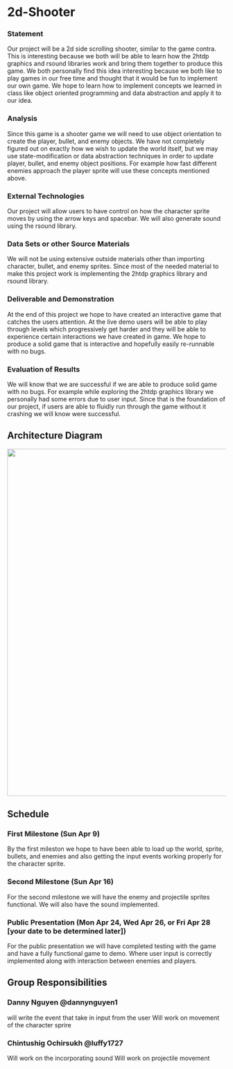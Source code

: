# 2d-Shooter 

### Statement 
Our project will be a 2d side scrolling shooter, similar to the game contra. This is interesting because we both will be
able to learn how the 2htdp graphics and rsound libraries work and bring them together to produce this game. We both personally
find this idea interesting because we both like to play games in our free time and thought that it would be fun to implement our
own game. We hope to learn how to implement concepts we learned in class like object oriented programming and data abstraction
and apply it to our idea.

### Analysis
Since this game is a shooter game we will need to use object orientation to create the player, bullet, and enemy objects. We have not
completely figured out on exactly how we wish to update the world itself, but we may use state-modification or data abstraction techniques
in order to update player, bullet, and enemy object positions. For example how fast different enemies approach the player sprite will
use these concepts mentioned above.

### External Technologies
Our project will allow users to have control on how the character sprite moves by using the arrow keys and spacebar. We will also 
generate sound using the rsound library.

### Data Sets or other Source Materials
We will not be using extensive outside materials other than importing character, bullet, and enemy sprites. Since most of the needed material
to make this project work is implementing the 2htdp graphics library and rsound library.

### Deliverable and Demonstration
At the end of this project we hope to have created an interactive game that catches the users attention. At the live demo users will be able
to play through levels which progressively get harder and they will be able to experience certain interactions we have created in game. We hope 
to produce a solid game that is interactive and hopefully easily re-runnable with no bugs.

### Evaluation of Results 
We will know that we are successful if we are able to produce solid game with no bugs. For example while exploring the 2htdp graphics
library we personally had some errors due to user input. Since that is the foundation of our project, if users are able to fluidly run through
the game without it crashing we will know were successful.

## Architecture Diagram
<img src="https://github.com/oplS17projects/2d-Shooter/blob/master/Screen%20Shot%202017-04-02%20at%208.16.12%20PM.png" width="800" height="800">

## Schedule
### First Milestone (Sun Apr 9)
By the first mileston we hope to have been able to load up the world, sprite, bullets, and enemies and also getting the input 
events working properly for the character sprite.

### Second Milestone (Sun Apr 16)
For the second milestone we will have the enemy and projectile sprites functional. We will also have the sound implemented.

### Public Presentation (Mon Apr 24, Wed Apr 26, or Fri Apr 28 [your date to be determined later])
For the public presentation we will have completed testing with the game and have a fully functional game to demo. Where user input
is correctly implemented along with interaction between enemies and players. 

## Group Responsibilities

### Danny Nguyen @dannynguyen1
will write the event that take in input from the user
Will work on movement of the character sprire

### Chintushig Ochirsukh @luffy1727
Will work on the incorporating sound
Will work on projectile movement

 
